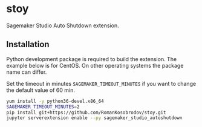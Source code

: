 # stoy
Sagemaker Studio Auto Shutdown extension.

## Installation

Python development package is required to build the extension. The example below is for CentOS. 
On other operating systems the package name can differ.

Set the timeout in minutes `SAGEMAKER_TIMEOUT_MINUTES` if you want to change the default value of 60 min.

```bash
yum install -y python36-devel.x86_64
SAGEMAKER_TIMEOUT_MINUTES=2
pip install git+https://github.com/RomanKosobrodov/stoy.git
jupyter serverextension enable --py sagemaker_studio_autoshutdown
```
